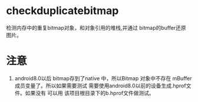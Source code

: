 # checkduplicatebitmap
检测内存中的重复bitmap对象，和对象引用的堆栈,并通过 bitmap的buffer还原 图片。

# 注意
1. android8.0以后 bitmap存到了native 中，所以Bitmap 对象中不存在 mBuffer成员变量了。所以如果需要测试 需要使用android8.0以前的设备生成.hprof文件。如果没有 可以用 该项目根目录下的b.hprof文件做测试。
